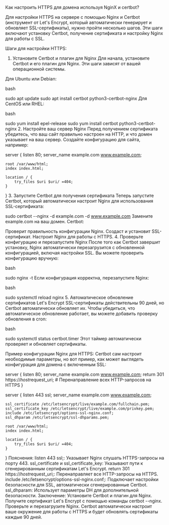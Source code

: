 

Как настроить HTTPS для домена используя NginX и certbot? 

Для настройки HTTPS на сервере с помощью Nginx и Certbot (инструмент от Let's Encrypt, который автоматически генерирует и обновляет SSL-сертификаты), нужно пройти несколько шагов. Эти шаги включают установку Certbot, получение сертификата и настройку Nginx для работы с SSL.

Шаги для настройки HTTPS:
1. Установите Certbot и плагин для Nginx
Для начала, установите Certbot и его плагин для Nginx. Эти шаги зависят от вашей операционной системы.

Для Ubuntu или Debian:

bash

sudo apt update
sudo apt install certbot python3-certbot-nginx
Для CentOS или RHEL:

bash

sudo yum install epel-release
sudo yum install certbot python3-certbot-nginx
2. Настройте ваш сервер Nginx
Перед получением сертификата убедитесь, что ваш сайт правильно настроен на HTTP, и что домен указывает на ваш сервер. Создайте конфигурацию для сайта, например:


server {
    listen 80;
    server_name example.com www.example.com;

    root /var/www/html;
    index index.html;

    location / {
        try_files $uri $uri/ =404;
    }
}
3. Запустите Certbot для получения сертификата
Теперь запустите Certbot, который автоматически настроит Nginx для использования SSL-сертификата:

sudo certbot --nginx -d example.com -d www.example.com
Замените example.com на ваш домен. Certbot:

Проверит правильность конфигурации Nginx.
Создаст и установит SSL-сертификат.
Настроит Nginx для работы с HTTPS.
4. Проверьте конфигурацию и перезапустите Nginx
После того как Certbot завершит установку, Nginx автоматически перезагрузится с обновленной конфигурацией, включая настройки SSL. Вы можете проверить конфигурацию вручную:

bash

sudo nginx -t
Если конфигурация корректна, перезапустите Nginx:

bash

sudo systemctl reload nginx
5. Автоматическое обновление сертификатов
Let's Encrypt SSL-сертификаты действительны 90 дней, но Certbot автоматически обновляет их. Чтобы убедиться, что автоматическое обновление работает, вы можете добавить проверку обновления в cron:

bash

sudo systemctl status certbot.timer
Этот таймер автоматически проверяет и обновляет сертификаты.

Пример конфигурации Nginx для HTTPS:
Certbot сам настроит необходимые параметры, но вот пример, как может выглядеть конфигурация для домена с включенным SSL:

server {
    listen 80;
    server_name example.com www.example.com;
    return 301 https://$host$request_uri;  # Перенаправление всех HTTP-запросов на HTTPS
}

server {
    listen 443 ssl;
    server_name example.com www.example.com;

    ssl_certificate /etc/letsencrypt/live/example.com/fullchain.pem;
    ssl_certificate_key /etc/letsencrypt/live/example.com/privkey.pem;
    include /etc/letsencrypt/options-ssl-nginx.conf;
    ssl_dhparam /etc/letsencrypt/ssl-dhparams.pem;

    root /var/www/html;
    index index.html;

    location / {
        try_files $uri $uri/ =404;
    }
}
Пояснения:
listen 443 ssl;: Указывает Nginx слушать HTTPS-запросы на порту 443.
ssl_certificate и ssl_certificate_key: Указывают пути к сгенерированным сертификатам Let's Encrypt.
return 301 https://$host$request_uri;: Перенаправляет все HTTP-запросы на HTTPS.
include /etc/letsencrypt/options-ssl-nginx.conf;: Подключает настройки безопасности для SSL, автоматически сгенерированные Certbot.
ssl_dhparam: Использует параметры DH для дополнительной безопасности.
Заключение:
Установите Certbot и плагин для Nginx.
Получите сертификат Let's Encrypt с помощью команды certbot --nginx.
Проверьте и перезагрузите Nginx.
Certbot автоматически настроит ваше окружение для работы с HTTPS и будет обновлять сертификаты каждые 90 дней.